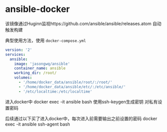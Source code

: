 # ansible-docker
该镜像通过Huginn监视https://github.com/ansible/ansible/releases.atom 自动触发构建

典型使用方法，使用 ```docker-compose.yml```
``` docker-compose.yml
version: '2'
services:
  ansible:
    image: 'jasongwq/ansible'
    container_name: ansible
    working_dir: /root/
    volumes:
      - '/home/docker_data/ansible/root/:/root/'
      - '/home/docker_data/ansible/etc/:/etc/ansible/'
      - '/etc/localtime:/etc/localtime'
```
进入docker中
docker exec -it ansible bash
使用ssh-keygen生成密钥
对私有设置密码

后续通过以下买了进入docker中，每次进入前需要输出之前设置的密码
docker exec -it ansible ssh-agent bash
